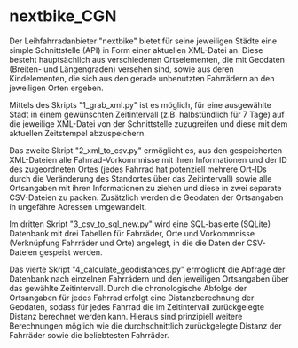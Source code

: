 # nextbike_CGN


Der Leihfahrradanbieter "nextbike" bietet für seine jeweiligen Städte eine simple Schnittstelle (API) in Form einer aktuellen XML-Datei an. Diese besteht hauptsächlich aus verschiedenen Ortselementen, die mit Geodaten (Breiten- und Längengraden) versehen sind, sowie aus deren Kindelementen, die sich aus den gerade unbenutzten Fahrrädern an den jeweiligen Orten ergeben.

Mittels des Skripts "1_grab_xml.py" ist es möglich, für eine ausgewählte Stadt in einem gewünschten Zeitintervall (z.B. halbstündlich für 7 Tage) auf die jeweilige XML-Datei von der Schnittstelle zuzugreifen und diese mit dem aktuellen Zeitstempel abzuspeichern. 

Das zweite Skript "2_xml_to_csv.py" ermöglicht es, aus den gespeicherten XML-Dateien alle Fahrrad-Vorkommnisse mit ihren Informationen und der ID des zugeordneten Ortes (jedes Fahrrad hat potenziell mehrere Ort-IDs durch die Veränderung des Standortes über das Zeitintervall) sowie alle Ortsangaben mit ihren Informationen zu ziehen und diese in zwei separate CSV-Dateien zu packen. Zusätzlich werden die Geodaten der Ortsangaben in ungefähre Adressen umgewandelt.

Im dritten Skript "3_csv_to_sql_new.py" wird eine SQL-basierte (SQLite) Datenbank mit drei Tabellen für Fahrräder, Orte und Vorkommnisse (Verknüpfung Fahrräder und Orte) angelegt, in die die Daten der CSV-Dateien gespeist werden. 

Das vierte Skript "4_calculate_geodistances.py" ermöglicht die Abfrage der Datenbank nach einzelnen Fahrrädern und den jeweiligen Ortsangaben über das gewählte Zeitintervall. Durch die chronologische Abfolge der Ortsangaben für jedes Fahrrad erfolgt eine Distanzberechnung der Geodaten, sodass für jedes Fahrrad die im Zeitintervall zurückgelegte Distanz berechnet werden kann. Hieraus sind prinzipiell weitere Berechnungen möglich wie die durchschnittlich zurückgelegte Distanz der Fahrräder sowie die beliebtesten Fahrräder.


















